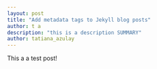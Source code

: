 ```yaml
---
layout: post
title: "Add metadata tags to Jekyll blog posts"
author: t a
description: "this is a description SUMMARY"
author: tatiana_azulay
---
```

This a a test post!
